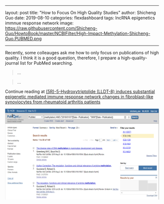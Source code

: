 

---
layout: post
title: "How to Focus On High Quality Studies"
author: Shicheng Guo
date: 2019-08-10
categories: flexdashboard
tags: lncRNA epigenetics immnue response network
image: https://raw.githubusercontent.com/Shicheng-Guo/HowtoBook/master/NCBIFilter/High-Impact-Methylation-Shicheng-Guo.PUBMED.png

---

Recently, some colleauges ask me how to only focus on publications of high quality. I think it is a good question, therefore, I prepare a high-quality-journal list for PubMed searching. 

> 

> ...

> 

> ...

Continue reading at [(5R)-5-Hydroxytriptolide (LLDT-8) induces substantial epigenetic mediated immune response network changes in fibroblast-like synoviocytes from rheumatoid arthritis patients](https://www.nature.com/articles/s41598-019-47411-1)

![](https://raw.githubusercontent.com/Shicheng-Guo/HowtoBook/master/NCBIFilter/High-Impact-Methylation-Shicheng-Guo.PUBMED.png)


